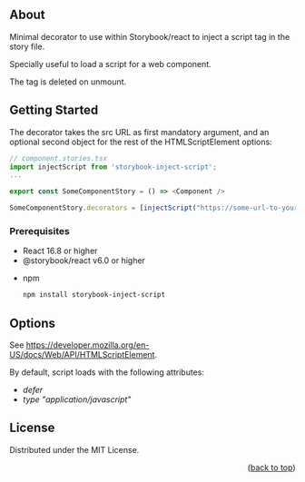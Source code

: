 ## About

Minimal decorator to use within Storybook/react to inject a script tag in the story file.

Specially useful to load a script for a web component.

The tag is deleted on unmount.

<!-- GETTING STARTED -->

## Getting Started

The decorator takes the src URL as first mandatory argument, and an optional second object for the rest of the HTMLScriptElement options:

```javascript
// component.stories.tsx
import injectScript from 'storybook-inject-script';
...

export const SomeComponentStory = () => <Component />

SomeComponentStory.decorators = [injectScript("https://some-url-to-your-script.js", {containerId: "some-element", htmlFor: "foo")];
```

### Prerequisites

- React 16.8 or higher
- @storybook/react v6.0 or higher

* npm
  ```sh
  npm install storybook-inject-script
  ```

## Options

See https://developer.mozilla.org/en-US/docs/Web/API/HTMLScriptElement.

By default, script loads with the following attributes:

- _defer_
- _type_ _"application/javascript"_

<!-- LICENSE -->

## License

Distributed under the MIT License.

<p align="right">(<a href="#readme-top">back to top</a>)</p>
